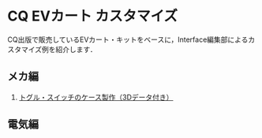 # CQ EVカート カスタマイズ
CQ出版で販売しているEVカート・キットをベースに，Interface編集部によるカスタマイズ例を紹介します．

## メカ編
1. [トグル・スイッチのケース製作（3Dデータ付き）](switch1/cart.md)

## 電気編